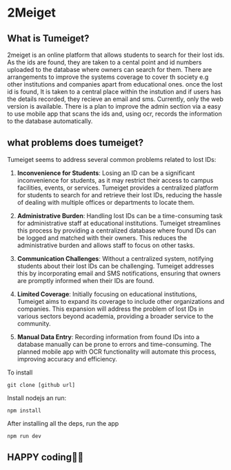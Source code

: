 # 2Meiget
## What is Tumeiget? 
2meiget is an online platform that allows students to search for their lost ids. As the ids are found, they are taken to a cental point and id numbers uploaded to the database where  owners can search for them. There are arrangements to improve the systems coverage to cover th society e.g other institutions and companies apart from educational ones.
once the lost id is found, It is taken to a central place within the instution and if users has the details recorded, they recieve an email and sms.
Currently, only the web version is available. There is a plan to improve the admin section via a easy to use mobile app that scans the ids and, using ocr, records the information to the database automatically.

## what problems does tumeiget?
Tumeiget seems to address several common problems related to lost IDs:

1. **Inconvenience for Students**: Losing an ID can be a significant inconvenience for students, as it may restrict their access to campus facilities, events, or services. Tumeiget provides a centralized platform for students to search for and retrieve their lost IDs, reducing the hassle of dealing with multiple offices or departments to locate them.

2. **Administrative Burden**: Handling lost IDs can be a time-consuming task for administrative staff at educational institutions. Tumeiget streamlines this process by providing a centralized database where found IDs can be logged and matched with their owners. This reduces the administrative burden and allows staff to focus on other tasks.

3. **Communication Challenges**: Without a centralized system, notifying students about their lost IDs can be challenging. Tumeiget addresses this by incorporating email and SMS notifications, ensuring that owners are promptly informed when their IDs are found.

4. **Limited Coverage**: Initially focusing on educational institutions, Tumeiget aims to expand its coverage to include other organizations and companies. This expansion will address the problem of lost IDs in various sectors beyond academia, providing a broader service to the community.

5. **Manual Data Entry**: Recording information from found IDs into a database manually can be prone to errors and time-consuming. The planned mobile app with OCR functionality will automate this process, improving accuracy and efficiency.


To install
```git
git clone [github url]
```
Install nodejs an run:
```node
npm install
```
After installing all the deps, run the app
```npm 
npm run dev
``` 
## HAPPY coding🚀🚀
